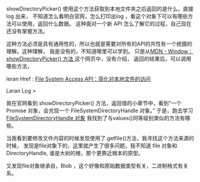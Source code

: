 showDirectoryPicker()
使用这个方法获取到本地文件夹之后返回的是什么，直接 log 出来，
不知道怎么看明白官网，怎么打印出log ，看这个对象下可以有哪些方法可以使用，返回什么数据。
这种面对一个新 API 怎么了解它的过程，自己现在还没有掌握方法。

这种方法必须是具有通用性的，所以也就是需要对所有的API的共性有一个统摄的理解。这种理解，
我是没有的，不知道哪里可以学到。
只是从[MDN - Window：showDirectoryPicker() 方法 ](https://developer.mozilla.org/zh-CN/docs/Web/API/Window/showDirectoryPicker) 这个网页中，没有介绍，
返回的结果后，可以调用哪些方法，

leran Href : [File System Access API：简化对本地文件的访问](https://developer.chrome.com/docs/capabilities/web-apis/file-system-access?hl=zh-cn)

Leran Log >

我在官网看到 showDirectoryPicker() 方法，返回值的小章节中，看到“一个 Promise 对象，会兑现一个 FileSystemDirectoryHandle 对象。”
于是，跑去学习 [FileSystemDirectoryHandle 对象](https://developer.mozilla.org/zh-CN/docs/Web/API/FileSystemDirectoryHandle)
我找到了与values()同等级别类似的方法有哪些。

当我看到要修改文件内容的时候发现使用了.getfile()方法，我寻找这个方法来源的时候，
发现是file对象下的，这里就产生了很多问题，我不知道 file 对象和 DirectoryHandle,
谁是大树的根，那个更靠近根本的原型。

又发现file对象继承自，Blob ，这个好像和原始数据类型有关，二进制格式有关系。
 

